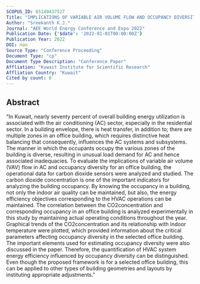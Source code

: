 ```yaml
---
SCOPUS_ID: 85149437527
Title: "IMPLICATIONS OF VARIABLE AIR VOLUME FLOW AND OCCUPANCY DIVERSITY ON OFFICE BUILDING ENERGY EFFICIENCY"
Author: "Sreekanth K.J."
Journal: "AEE World Energy Conference and Expo 2022"
Publication Date: {'$date': '2022-01-01T00:00:00Z'}
Publication Year: 2022
DOI: nan
Source Type: "Conference Proceeding"
Document Type: "cp"
Document Type Description: "Conference Paper"
Affliation: "Kuwait Institute for Scientific Research"
Affliation Country: "Kuwait"
Cited by count: 0
---
```


## Abstract
"In Kuwait, nearly seventy percent of overall building energy utilization is associated with the air conditioning (AC) sector, especially in the residential sector. In a building envelope, there is heat transfer, in addition to; there are multiple zones in an office building, which requires distinctive heat balancing that consequently, influences the AC systems and subsystems. The manner in which the occupants occupy the various zones of the building is diverse, resulting in unusual load demand for AC and hence associated inadequacies. To evaluate the implications of variable air volume (VAV) flow in AC and occupancy diversity for an office building, the operational data for carbon dioxide sensors were analyzed and studied. The carbon dioxide concentration is one of the important indicators for analyzing the building occupancy. By knowing the occupancy in a building, not only the indoor air quality can be maintained, but also, the energy efficiency objectives corresponding to the HVAC operations can be maintained. The correlation between the CO2concentration and corresponding occupancy in an office building is analyzed experimentally in this study by maintaining actual operating conditions throughout the year. Graphical trends of the CO2concentration and its relationship with indoor temperature were plotted, which provided information about the critical parameters affecting occupancy diversity in the selected office building. The important elements used for estimating occupancy diversity were also discussed in the paper. Therefore, the quantification of HVAC system energy efficiency influenced by occupancy diversity can be distinguished. Even though the proposed framework is for a selected office building, this can be applied to other types of building geometries and layouts by instituting appropriate adjustments."
